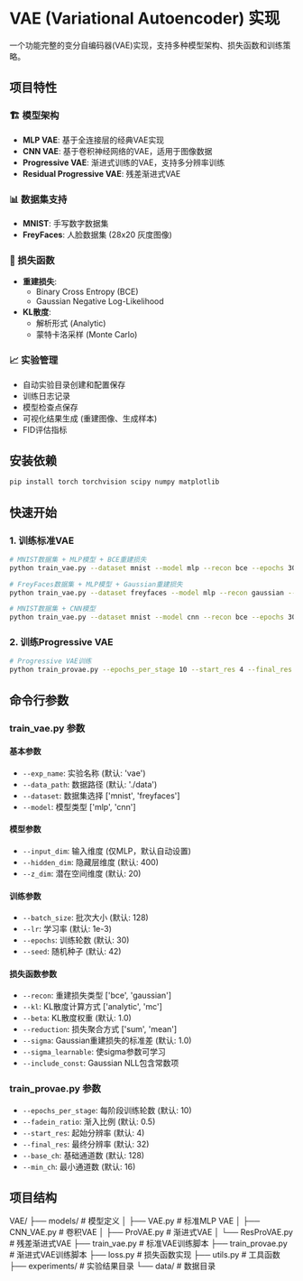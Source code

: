# VAE (Variational Autoencoder) 实现

一个功能完整的变分自编码器(VAE)实现，支持多种模型架构、损失函数和训练策略。

## 项目特性

### 🏗️ 模型架构
- **MLP VAE**: 基于全连接层的经典VAE实现
- **CNN VAE**: 基于卷积神经网络的VAE，适用于图像数据
- **Progressive VAE**: 渐进式训练的VAE，支持多分辨率训练
- **Residual Progressive VAE**: 残差渐进式VAE

### 📊 数据集支持
- **MNIST**: 手写数字数据集
- **FreyFaces**: 人脸数据集 (28x20 灰度图像)

### 🔧 损失函数
- **重建损失**:
  - Binary Cross Entropy (BCE)
  - Gaussian Negative Log-Likelihood
- **KL散度**:
  - 解析形式 (Analytic)
  - 蒙特卡洛采样 (Monte Carlo)

### 📈 实验管理
- 自动实验目录创建和配置保存
- 训练日志记录
- 模型检查点保存
- 可视化结果生成 (重建图像、生成样本)
- FID评估指标

## 安装依赖

```bash
pip install torch torchvision scipy numpy matplotlib
```

## 快速开始

### 1. 训练标准VAE

```bash
# MNIST数据集 + MLP模型 + BCE重建损失
python train_vae.py --dataset mnist --model mlp --recon bce --epochs 30

# FreyFaces数据集 + MLP模型 + Gaussian重建损失
python train_vae.py --dataset freyfaces --model mlp --recon gaussian --epochs 20

# MNIST数据集 + CNN模型
python train_vae.py --dataset mnist --model cnn --recon bce --epochs 30
```

### 2. 训练Progressive VAE

```bash
# Progressive VAE训练
python train_provae.py --epochs_per_stage 10 --start_res 4 --final_res 32
```

## 命令行参数

### train_vae.py 参数

#### 基本参数
- `--exp_name`: 实验名称 (默认: 'vae')
- `--data_path`: 数据路径 (默认: './data')
- `--dataset`: 数据集选择 ['mnist', 'freyfaces']
- `--model`: 模型类型 ['mlp', 'cnn']

#### 模型参数
- `--input_dim`: 输入维度 (仅MLP，默认自动设置)
- `--hidden_dim`: 隐藏层维度 (默认: 400)
- `--z_dim`: 潜在空间维度 (默认: 20)

#### 训练参数
- `--batch_size`: 批次大小 (默认: 128)
- `--lr`: 学习率 (默认: 1e-3)
- `--epochs`: 训练轮数 (默认: 30)
- `--seed`: 随机种子 (默认: 42)

#### 损失函数参数
- `--recon`: 重建损失类型 ['bce', 'gaussian']
- `--kl`: KL散度计算方式 ['analytic', 'mc']
- `--beta`: KL散度权重 (默认: 1.0)
- `--reduction`: 损失聚合方式 ['sum', 'mean']
- `--sigma`: Gaussian重建损失的标准差 (默认: 1.0)
- `--sigma_learnable`: 使sigma参数可学习
- `--include_const`: Gaussian NLL包含常数项

### train_provae.py 参数

- `--epochs_per_stage`: 每阶段训练轮数 (默认: 10)
- `--fadein_ratio`: 渐入比例 (默认: 0.5)
- `--start_res`: 起始分辨率 (默认: 4)
- `--final_res`: 最终分辨率 (默认: 32)
- `--base_ch`: 基础通道数 (默认: 128)
- `--min_ch`: 最小通道数 (默认: 16)

## 项目结构
VAE/
├── models/                    # 模型定义
│   ├── VAE.py                # 标准MLP VAE
│   ├── CNN_VAE.py            # 卷积VAE
│   ├── ProVAE.py             # 渐进式VAE
│   └── ResProVAE.py          # 残差渐进式VAE
├── train_vae.py              # 标准VAE训练脚本
├── train_provae.py           # 渐进式VAE训练脚本
├── loss.py                   # 损失函数实现
├── utils.py                  # 工具函数
├── experiments/              # 实验结果目录
└── data/                     # 数据目录